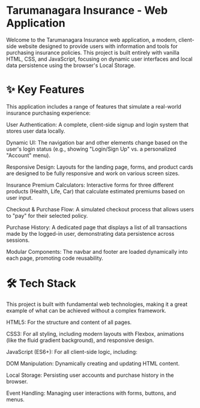# Tarumanagara Insurance - Web Application
Welcome to the Tarumanagara Insurance web application, a modern, client-side website designed to provide users with information and tools for purchasing insurance policies. This project is built entirely with vanilla HTML, CSS, and JavaScript, focusing on dynamic user interfaces and local data persistence using the browser's Local Storage.

# ✨ Key Features
This application includes a range of features that simulate a real-world insurance purchasing experience:

User Authentication: A complete, client-side signup and login system that stores user data locally.

Dynamic UI: The navigation bar and other elements change based on the user's login status (e.g., showing "Login/Sign Up" vs. a personalized "Account" menu).

Responsive Design: Layouts for the landing page, forms, and product cards are designed to be fully responsive and work on various screen sizes.

Insurance Premium Calculators: Interactive forms for three different products (Health, Life, Car) that calculate estimated premiums based on user input.

Checkout & Purchase Flow: A simulated checkout process that allows users to "pay" for their selected policy.

Purchase History: A dedicated page that displays a list of all transactions made by the logged-in user, demonstrating data persistence across sessions.

Modular Components: The navbar and footer are loaded dynamically into each page, promoting code reusability.

# 🛠️ Tech Stack
This project is built with fundamental web technologies, making it a great example of what can be achieved without a complex framework.

HTML5: For the structure and content of all pages.

CSS3: For all styling, including modern layouts with Flexbox, animations (like the fluid gradient background), and responsive design.

JavaScript (ES6+): For all client-side logic, including:

DOM Manipulation: Dynamically creating and updating HTML content.

Local Storage: Persisting user accounts and purchase history in the browser.

Event Handling: Managing user interactions with forms, buttons, and menus.